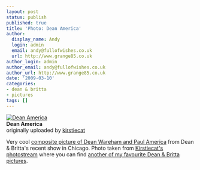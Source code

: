 ```yaml
---
layout: post
status: publish
published: true
title: 'Photo: Dean America'
author:
  display_name: Andy
  login: admin
  email: andy@fullofwishes.co.uk
  url: http://www.grange85.co.uk
author_login: admin
author_email: andy@fullofwishes.co.uk
author_url: http://www.grange85.co.uk
date: '2009-03-10'
categories:
- dean & britta
- pictures
tags: []
---
```

<div class="imagebox-a"><a href="http://www.flickr.com/photos/kirstiecat/3344241582/" title="Photo Sharing"><img src="https://farm4.static.flickr.com/3354/3344241582_1c500d64bc_m.jpg" alt="Dean America" /></a><br/><strong>Dean America</strong><br/>originally uploaded by <a href="http://www.flickr.com/people/kirstiecat/">kirstiecat</a></div>
<p>Very cool <a href="http://www.flickr.com/photos/kirstiecat/3344241582/">composite picture of Dean Wareham and Paul America</a> from Dean & Britta's recent show in Chicago. Photo taken from <a href="http://www.flickr.com/photos/kirstiecat/">Kirstiecat's photostream</a> where you can find <a href="http://www.flickr.com/photos/kirstiecat/424177928/">another of my favourite Dean & Britta pictures</a>.</p>
